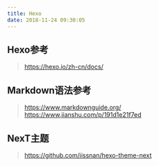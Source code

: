 ```yaml
---
title: Hexo
date: 2018-11-24 09:30:05
---
```

## Hexo参考
>https://hexo.io/zh-cn/docs/

## Markdown语法参考
>https://www.markdownguide.org/
>https://www.jianshu.com/p/191d1e21f7ed

## NexT主题
>https://github.com/iissnan/hexo-theme-next
